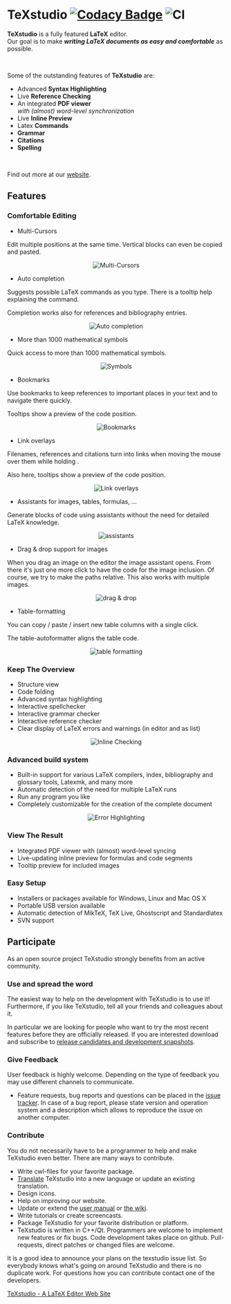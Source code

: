 
[Codacy Badge]: https://app.codacy.com/project/badge/Grade/892de515e8c54a7a99bd836743c4510c
[Codacy TeXstudio]: https://www.codacy.com/gh/texstudio-org/texstudio/dashboard?utm_source=github.com&amp;utm_medium=referral&amp;utm_content=texstudio-org/texstudio&amp;utm_campaign=Badge_Grade

[CI]: https://github.com/texstudio-org/texstudio/workflows/CI/badge.svg

[website]: http://www.texstudio.org

# TeXstudio [![Codacy Badge]][Codacy TeXstudio] ![CI]

**TeXstudio** is a fully featured **LaTeX** editor.<br>
Our goal is to make ***writing LaTeX documents as easy and comfortable*** as possible.

<br>

Some of the outstanding features of **TeXstudio** are:
- Advanced **Syntax Highlighting**
- Live **Reference Checking**
- An integrated **PDF viewer**<br>
  *with (almost) word-level synchronization*
- Live **Inline Preview**
- Latex **Commands**
- **Grammar**
- **Citations**
- **Spelling**

<br>

Find out more at our [website].

## Features


### Comfortable Editing


* Multi-Cursors


Edit multiple positions at the same time. Vertical blocks can even be copied and pasted.

<p align="center">
<img alt="Multi-Cursors" src="https://texstudio.org/images/block-cursor.png"> </p>

* Auto completion


Suggests possible LaTeX commands as you type. There is a tooltip help explaining the command.

Completion works also for references and bibliography entries.

<p align="center">
<img alt="Auto completion" src="https://texstudio.org/images/autocompletion-help.png"> </p>

* More than 1000 mathematical symbols


Quick access to more than 1000 mathematical symbols.

<p align="center"><img alt="Symbols" src="https://texstudio.org/images/symbols.png"> </p>

* Bookmarks


Use bookmarks to keep references to important places in your text and to navigate there quickly.

Tooltips show a preview of the code position.

<p align="center"><img alt="Bookmarks" src="https://texstudio.org/images/bookmarks.png"> </p>

* Link overlays


Filenames, references and citations turn into links when moving the mouse over them while holding <Ctrl>.

Also here, tooltips show a preview of the code position.

<p align="center"><img alt="Link overlays" src="https://texstudio.org/images/link-overlay.png"> </p>

* Assistants for images, tables, formulas, ...


Generate blocks of code using assistants without the need for detailed LaTeX knowledge.

<p align="center"><img alt="assistants" src="https://texstudio.org/images/assistants.png"> </p>

* Drag & drop support for images

When you drag an image on the editor the image assistant opens. From there it's just one more click to have the code for the image inclusion. Of course, we try to make the paths relative. This also works with multiple images.

<p align="center"><img alt="drag & drop" src="https://texstudio.org/images/dragdropimages.png"> </p>

* Table-formatting


You can copy / paste / insert new table columns with a single click.

The table-autoformatter aligns the table code.

<p align="center"><img alt="table formatting" src="https://texstudio.org/images/table-formating.png"> </p>

### Keep The Overview


*  Structure view
*  Code folding
*  Advanced syntax highlighting
*  Interactive spellchecker
*  Interactive grammar checker
*  Interactive reference checker
*  Clear display of LaTeX errors and warnings (in editor and as list)

<p align="center"><img alt="Inline Checking" src="https://texstudio.org/images/inlineChecking_zoom.png"> </p>

### Advanced build system


* Built-in support for various LaTeX compilers, index, bibliography and glossary tools, Latexmk, and many more
* Automatic detection of the need for multiple LaTeX runs
* Run any program you like
* Completely customizable for the creation of the complete document

<p align="center"><img alt="Error Highlighting" src="https://texstudio.org/images/errorHighlighting_zoom.png"> </p>

### View The Result


* Integrated PDF viewer with (almost) word-level syncing
* Live-updating inline preview for formulas and code segments
* Tooltip preview for included images


### Easy Setup


* Installers or packages available for Windows, Linux and Mac OS X
* Portable USB version available
* Automatic detection of MikTeX, TeX Live, Ghostscript and Standardlatex
* SVN support

## Participate

As an open source project TeXstudio strongly benefits from an active community.

### Use and spread the word

The easiest way to help on the development with TeXstudio is to use it! Furthermore, if you like TeXstudio, tell all your friends and colleagues about it.

In particular we are looking for people who want to try the most recent features before they are officially released. If you are interested download and subscribe to [release candidates and development snapshots](https://texstudio.org/#snapshots).

### Give Feedback

User feedback is highly welcome. Depending on the type of feedback you may use different channels to communicate.

*  Feature requests, bug reports and questions can be placed in the [issue tracker](https://github.com/texstudio-org/texstudio/issues).
In case of a bug report, please state version and operation system and a description which allows to reproduce the issue on another computer.

### Contribute

You do not necessarily have to be a programmer to help and make TeXstudio even better. There are many ways to contribute.

* Write cwl-files for your favorite package.
* [Translate](https://www.transifex.com/texstudio/texstudio/) TeXstudio into a new language or update an existing translation.
* Design icons.
* Help on improving our website.
* Update or extend the [user manual](https://htmlpreview.github.io/?https://github.com/texstudio-org/texstudio/master/utilities/manual/usermanual_en.html) or [the wiki](https://github.com/texstudio-org/texstudio/wiki).
* Write tutorials or create screencasts.
* Package TeXstudio for your favorite distribution or platform.
* TeXstudio is written in C++/Qt. Programmers are welcome to implement new features or fix bugs. Code development takes place on github. Pull-requests, direct patches or changed files are welcome.

It is a good idea to announce your plans on the texstudio issue list. So everybody knows what's going on around TeXstudio and there is no duplicate work. For questions how you can contribute contact one of the developers.


[TeXstudio - A LaTeX Editor Web Site](http://www.texstudio.org)

